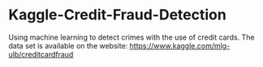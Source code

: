 # Kaggle-Credit-Fraud-Detection
Using machine learning to detect crimes with the use of credit cards.
The data set is available on the website:
https://www.kaggle.com/mlg-ulb/creditcardfraud

